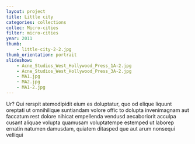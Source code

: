 ```yaml
---
layout: project
title: Little city
categories: collections
collec: Micro-cities
filter: micro-cities
year: 2011
thumb: 
    - little-city-2-2.jpg
thumb_orientation: portrait
slideshow:
    - Acne_Studios_West_Hollywood_Press_1A-2.jpg
    - Acne_Studios_West_Hollywood_Press_3A-2.jpg
    - MA1.jpg
    - MA2.jpg
    - MA1-2.jpg
---
```


Ur? Qui rerspit atemodipidit eium es doluptatur, quo od elique liquunt oreptati ut omnihilique suntiandam volore offic to dolupta invenimagnam aut faccatum rest dolore nihicat empellenda vendusd aecaboriorit acculpa cusant aliquae volupta quamusam voluptatempe estemped ut laborep ernatin natumen damusdam, quiatem ditasped que aut arum nonsequi velliqui